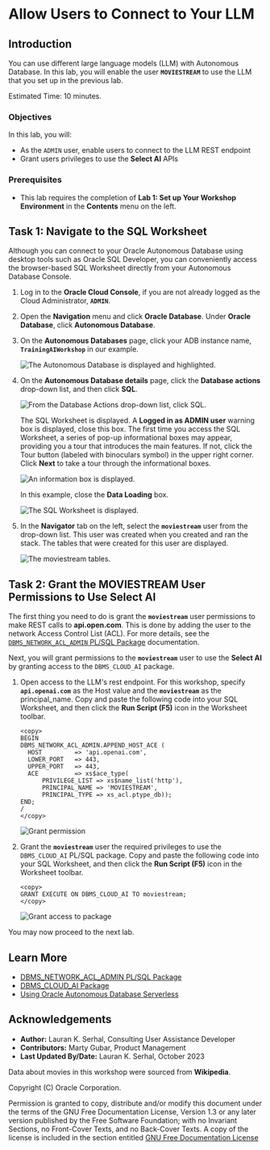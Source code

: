 # Allow Users to Connect to Your LLM

## Introduction

You can use different large language models (LLM) with Autonomous Database. In this lab, you will enable the user **`MOVIESTREAM`** to use the LLM that you set up in the previous lab.

Estimated Time: 10 minutes.

### Objectives

In this lab, you will:
* As the `ADMIN` user, enable users to connect to the LLM REST endpoint
* Grant users privileges to use the **Select AI** APIs

### Prerequisites
- This lab requires the completion of **Lab 1: Set up Your Workshop Environment** in the **Contents** menu on the left.

## Task 1: Navigate to the SQL Worksheet

Although you can connect to your Oracle Autonomous Database using desktop tools such as Oracle SQL Developer, you can conveniently access the browser-based SQL Worksheet directly from your Autonomous Database Console.

1. Log in to the **Oracle Cloud Console**, if you are not already logged as the Cloud Administrator, **`ADMIN`**.

2. Open the **Navigation** menu and click **Oracle Database**. Under **Oracle Database**, click **Autonomous Database**.

3. On the **Autonomous Databases** page, click your ADB instance name, **`TrainingAIWorkshop`** in our example.

    ![The Autonomous Database is displayed and highlighted.](./images/adb-instances.png " ")

4. On the **Autonomous Database details** page, click the **Database actions** drop-down list, and then click **SQL**.

    ![From the Database Actions drop-down list, click SQL.](./images/click-db-actions-sql.png " ")

    The SQL Worksheet is displayed. A **Logged in as ADMIN user** warning box is displayed, close this box. The first time you access the SQL Worksheet, a series of pop-up informational boxes may appear, providing you a tour that introduces the main features. If not, click the Tour button (labeled with binoculars symbol) in the upper right corner. Click **Next** to take a tour through the informational boxes.

    ![An information box is displayed.](./images/information-box.png " ")

    In this example, close the **Data Loading** box.

    ![The SQL Worksheet is displayed.](./images/sql-worksheet.png " ")

5. In the **Navigator** tab on the left, select the **`moviestream`** user from the drop-down list. This user was created when you created and ran the stack. The tables that were created for this user are displayed.

    ![The moviestream tables.](./images/moviestream-tables.png " ")

## Task 2: Grant the MOVIESTREAM User Permissions to Use Select AI

The first thing you need to do is grant the **`moviestream`** user permissions to make REST calls to **api.open.com**. This is done by adding the user to the network Access Control List (ACL). For more details, see the [`DBMS_NETWORK_ACL_ADMIN` PL/SQL Package](https://docs.oracle.com/en/database/oracle/oracle-database/19/arpls/DBMS_NETWORK_ACL_ADMIN.html#GUID-254AE700-B355-4EBC-84B2-8EE32011E692) documentation.

Next, you will grant permissions to the **`moviestream`** user to use the **Select AI** by granting access to the `DBMS_CLOUD_AI` package.

1. Open access to the LLM's rest endpoint. For this workshop, specify **`api.openai.com`** as the Host value and the **`moviestream`** as the principal_name. Copy and paste the following code into your SQL Worksheet, and then click the **Run Script (F5)** icon in the Worksheet toolbar.

    ```
    <copy>
    BEGIN
    DBMS_NETWORK_ACL_ADMIN.APPEND_HOST_ACE (
      HOST         => 'api.openai.com',
      LOWER_PORT   => 443,
      UPPER_PORT   => 443,
      ACE          => xs$ace_type(
          PRIVILEGE_LIST => xs$name_list('http'),
          PRINCIPAL_NAME => 'MOVIESTREAM',
          PRINCIPAL_TYPE => xs_acl.ptype_db));
    END;
    /
    </copy>
    ```

    ![Grant permission](./images/grant-permission.png " ")
    
2. Grant the **`moviestream`** user the required privileges to use the `DBMS_CLOUD_AI` PL/SQL package. Copy and paste the following code into your SQL Worksheet, and then click the **Run Script (F5)** icon in the Worksheet toolbar.

    ```
    <copy>
    GRANT EXECUTE ON DBMS_CLOUD_AI TO moviestream;
    </copy>
    ```

    ![Grant access to package](./images/grant-access-package.png " ")

You may now proceed to the next lab.

## Learn More
* [DBMS\_NETWORK\_ACL\_ADMIN PL/SQL Package](https://docs.oracle.com/en/database/oracle/oracle-database/19/arpls/DBMS_NETWORK_ACL_ADMIN.html#GUID-254AE700-B355-4EBC-84B2-8EE32011E692)
* [DBMS\_CLOUD\_AI Package](https://docs.oracle.com/en-us/iaas/autonomous-database-serverless/doc/dbms-cloud-ai-package.html)
* [Using Oracle Autonomous Database Serverless](https://docs.oracle.com/en/cloud/paas/autonomous-database/adbsa/index.html)

## Acknowledgements
  * **Author:** Lauran K. Serhal, Consulting User Assistance Developer
  * **Contributors:** Marty Gubar, Product Management
* **Last Updated By/Date:** Lauran K. Serhal, October 2023

Data about movies in this workshop were sourced from **Wikipedia**.

Copyright (C)  Oracle Corporation.

Permission is granted to copy, distribute and/or modify this document
under the terms of the GNU Free Documentation License, Version 1.3
or any later version published by the Free Software Foundation;
with no Invariant Sections, no Front-Cover Texts, and no Back-Cover Texts.
A copy of the license is included in the section entitled [GNU Free Documentation License](files/gnu-free-documentation-license.txt)
